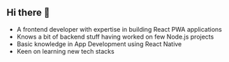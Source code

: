 ## Hi there 👋

- A frontend developer with expertise in building React PWA applications
- Knows a bit of backend stuff having worked on few Node.js projects
- Basic knowledge in App Development using React Native
- Keen on learning new tech stacks

<!--
**jojimw/jojimw** is a ✨ _special_ ✨ repository because its `README.md` (this file) appears on your GitHub profile.

Here are some ideas to get you started:

- 🔭 I’m currently working on ...
- 🌱 I’m currently learning ...
- 👯 I’m looking to collaborate on ...
- 🤔 I’m looking for help with ...
- 💬 Ask me about ...
- 📫 How to reach me: ...
- 😄 Pronouns: ...
- ⚡ Fun fact: ...
-->
